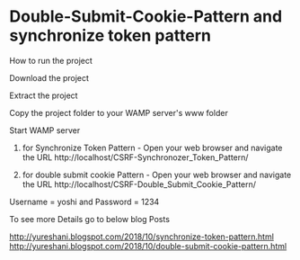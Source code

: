 # Double-Submit-Cookie-Pattern and synchronize token pattern

How to run the project

Download the project

Extract the project

Copy the project folder to your WAMP server's www folder

Start WAMP server

1) for Synchronize Token Pattern - Open your web browser and navigate the URL http://localhost/CSRF-Synchronozer_Token_Pattern/

2) for double submit cookie Pattern - Open your web browser and navigate the URL http://localhost/CSRF-Double_Submit_Cookie_Pattern/

Username = yoshi and Password = 1234

To see more Details go to below blog Posts

 http://yureshani.blogspot.com/2018/10/synchronize-token-pattern.html
 http://yureshani.blogspot.com/2018/10/double-submit-cookie-pattern.html
